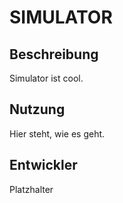 # SIMULATOR

## Beschreibung
Simulator ist cool.

## Nutzung
Hier steht, wie es geht. 

## Entwickler
Platzhalter
